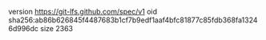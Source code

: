 version https://git-lfs.github.com/spec/v1
oid sha256:ab86b626845f4487683b1cf7b9edf1aaf4bfc81877c85fdb368fa13246d996dc
size 2363
